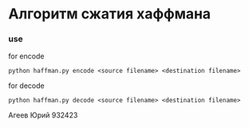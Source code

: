 # Алгоритм сжатия хаффмана
### use 
for encode
	
	python haffman.py encode <source filename> <destination filename> 

for decode

	python haffman.py decode <source filename> <destination filename> 

Агеев Юрий 932423
